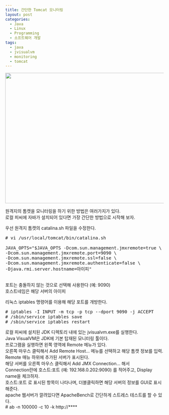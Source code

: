 ```yaml
---
title: 간단한 Tomcat 모니터링
layout: post
categories:
  - Java
  - Linux
  - Programming
  - 소프트웨어 개발
tags:
  - java
  - jvisualvm
  - monitoring
  - tomcat
---
```

<img class="alignnone" alt="" src="http://cfile27.uf.tistory.com/image/25402D3D530EF93C1E9796" width="700" height="415" />

원격지의 톰캣을 모니터링을 하기 위한 방법은 여러가지가 있다.  
로컬 피씨에 자바가 설치되어 있다면 가장 간단한 방법으로 시작해 보자.

우선 원격지 톰캣의 catalina.sh 파일을 수정한다.

<pre class="lang:sh decode:true"># vi /usr/local/tomcat/bin/catalina.sh

JAVA_OPTS="$JAVA_OPTS -Dcom.sun.management.jmxremote=true \
-Dcom.sun.management.jmxremote.port=9090 \
-Dcom.sun.management.jmxremote.ssl=false \
-Dcom.sun.management.jmxremote.authenticate=false \
-Djava.rmi.server.hostname=아이피"</pre>

   
포트는 충돌하지 않는 것으로 선택해 사용한다 (예: 9090)  
호스트네임은 해당 서버의 아이피

리눅스 iptables 명령어를 이용해 해당 포트를 개방한다.

<pre class="lang:sh decode:true"># iptables -I INPUT -m tcp -p tcp --dport 9090 -j ACCEPT
# /sbin/service iptables save
# /sbin/service iptables restart</pre>

로컬 피씨에 설치된 JDK 디렉토리 내에 있는 jvisualvm.exe를 실행한다.  
Java VisualVM은 JDK에 기본 탑재된 모니터링 툴이다.  
프로그램을 실행하면 왼쪽 영역에 Remote 메뉴가 있다.  
오른쪽 마우스 클릭해서 Add Remote Host… 메뉴를 선택하고 해당 톰캣 정보를 입력.  
Remote 매뉴 하위에 추가된 서버가 표시된다.  
해당 서버를 오른쪽 마우스 클릭해서 Add JMX Connection… 해서  
Connection란에 호스트:포트 (예: 192.168.0.202:9090) 를 적어주고, Display name을 체크하자.  
호스트:포트 로 표시된 항목이 나타나며, 더블클릭하면 해당 서버의 정보를 GUI로 표시해준다.  
apache 웹서버가 깔려있다면 ApacheBench로 간단하게 스트레스 테스트를 할 수 있다.  
\# ab -n 100000 -c 10 -k http://\****